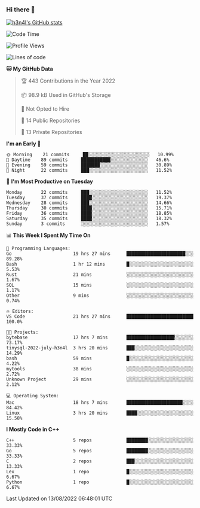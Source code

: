 ### Hi there 👋

[![h3n4l's GitHub stats](https://github-readme-stats.vercel.app/api?username=h3n4l&count_private=true&show_icons=true&theme=radical)](https://github.com/h3n4l/github-readme-stats)

<!--START_SECTION:waka-->
![Code Time](http://img.shields.io/badge/Code%20Time-570%20hrs%2045%20mins-blue)

![Profile Views](http://img.shields.io/badge/Profile%20Views-4-blue)

![Lines of code](https://img.shields.io/badge/From%20Hello%20World%20I%27ve%20Written-39%20Thousand%20lines%20of%20code-blue)

**🐱 My GitHub Data** 

> 🏆 443 Contributions in the Year 2022
 > 
> 📦 98.9 kB Used in GitHub's Storage 
 > 
> 🚫 Not Opted to Hire
 > 
> 📜 14 Public Repositories 
 > 
> 🔑 13 Private Repositories  
 > 
**I'm an Early 🐤** 

```text
🌞 Morning    21 commits     ██░░░░░░░░░░░░░░░░░░░░░░░   10.99% 
🌆 Daytime    89 commits     ███████████░░░░░░░░░░░░░░   46.6% 
🌃 Evening    59 commits     ███████░░░░░░░░░░░░░░░░░░   30.89% 
🌙 Night      22 commits     ███░░░░░░░░░░░░░░░░░░░░░░   11.52%

```
📅 **I'm Most Productive on Tuesday** 

```text
Monday       22 commits     ███░░░░░░░░░░░░░░░░░░░░░░   11.52% 
Tuesday      37 commits     ████░░░░░░░░░░░░░░░░░░░░░   19.37% 
Wednesday    28 commits     ███░░░░░░░░░░░░░░░░░░░░░░   14.66% 
Thursday     30 commits     ████░░░░░░░░░░░░░░░░░░░░░   15.71% 
Friday       36 commits     ████░░░░░░░░░░░░░░░░░░░░░   18.85% 
Saturday     35 commits     ████░░░░░░░░░░░░░░░░░░░░░   18.32% 
Sunday       3 commits      ░░░░░░░░░░░░░░░░░░░░░░░░░   1.57%

```


📊 **This Week I Spent My Time On** 

```text
💬 Programming Languages: 
Go                       19 hrs 27 mins      ██████████████████████░░░   89.28% 
Bash                     1 hr 12 mins        █░░░░░░░░░░░░░░░░░░░░░░░░   5.53% 
Rust                     21 mins             ░░░░░░░░░░░░░░░░░░░░░░░░░   1.67% 
SQL                      15 mins             ░░░░░░░░░░░░░░░░░░░░░░░░░   1.17% 
Other                    9 mins              ░░░░░░░░░░░░░░░░░░░░░░░░░   0.74%

🔥 Editors: 
VS Code                  21 hrs 27 mins      █████████████████████████   100.0%

🐱‍💻 Projects: 
bytebase                 17 hrs 7 mins       ██████████████████░░░░░░░   73.17% 
tinysql-2022-july-h3n4l  3 hrs 20 mins       ███░░░░░░░░░░░░░░░░░░░░░░   14.29% 
bash                     59 mins             █░░░░░░░░░░░░░░░░░░░░░░░░   4.22% 
mytools                  38 mins             ░░░░░░░░░░░░░░░░░░░░░░░░░   2.72% 
Unknown Project          29 mins             ░░░░░░░░░░░░░░░░░░░░░░░░░   2.12%

💻 Operating System: 
Mac                      18 hrs 7 mins       █████████████████████░░░░   84.42% 
Linux                    3 hrs 20 mins       ████░░░░░░░░░░░░░░░░░░░░░   15.58%

```

**I Mostly Code in C++** 

```text
C++                      5 repos             ████████░░░░░░░░░░░░░░░░░   33.33% 
Go                       5 repos             ████████░░░░░░░░░░░░░░░░░   33.33% 
C                        2 repos             ███░░░░░░░░░░░░░░░░░░░░░░   13.33% 
Lex                      1 repo              █░░░░░░░░░░░░░░░░░░░░░░░░   6.67% 
Python                   1 repo              █░░░░░░░░░░░░░░░░░░░░░░░░   6.67%

```



 Last Updated on 13/08/2022 06:48:01 UTC
<!--END_SECTION:waka-->

